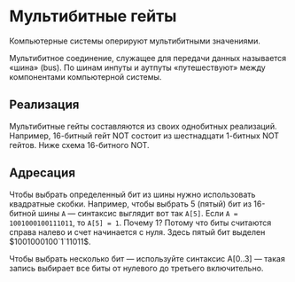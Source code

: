 # Мультибитные гейты

Компьютерные системы оперируют мультибитными значениями.

Мультибитное соединение, служащее для передачи данных называется «шина» (bus). По шинам инпуты и аутпуты «путешествуют» между компонентами компьютерной системы.

## Реализация

Мультибитные гейты составляются из своих однобитных реализаций. Например, 16-битный гейт NOT состоит из шестнадцати 1-битных NOT гейтов. Ниже схема 16-битного NOT.

## Адресация

Чтобы выбрать определенный бит из шины нужно использовать квадратные скобки.
Например, чтобы выбрать 5 (пятый) бит из 16-битной шины `A` — синтаксис выглядит вот так `A[5]`. Если `A = 1001000100111011`, то `A[5] = 1`. Почему 1? Потому что биты считаются справа налево и счет начинается с нуля. Здесь пятый бит выделен $1001000100`1`11011$.

Чтобы выбрать несколько бит — используйте синтаксис A[0..3] — такая запись выбирает все биты от нулевого до третьего включительно.
